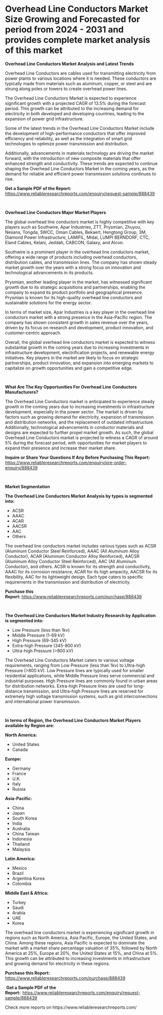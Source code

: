 <p><h1>Overhead Line Conductors Market Size Growing and Forecasted for period from 2024 - 2031 and provides complete market analysis of this market</h1></p><p><strong>Overhead Line Conductors Market Analysis and Latest Trends</strong></p>
<p><p>Overhead Line Conductors are cables used for transmitting electricity from power plants to various locations where it is needed. These conductors are typically made from materials such as aluminum, copper, or steel and are strung along poles or towers to create overhead power lines.</p><p>The Overhead Line Conductors Market is expected to experience significant growth with a projected CAGR of 13.5% during the forecast period. This growth can be attributed to the increasing demand for electricity in both developed and developing countries, leading to the expansion of power grid infrastructure.</p><p>Some of the latest trends in the Overhead Line Conductors Market include the development of high-performance conductors that offer improved efficiency and reliability, as well as the integration of smart grid technologies to optimize power transmission and distribution.</p><p>Additionally, advancements in materials technology are driving the market forward, with the introduction of new composite materials that offer enhanced strength and conductivity. These trends are expected to continue shaping the Overhead Line Conductors Market in the coming years, as the demand for reliable and efficient power transmission solutions continues to rise.</p></p>
<p><strong>Get a Sample PDF of the Report:&nbsp;</strong> <a href="https://www.reliableresearchreports.com/enquiry/request-sample/888439">https://www.reliableresearchreports.com/enquiry/request-sample/888439</a></p>
<p>&nbsp;</p>
<p><strong>Overhead Line Conductors Major Market Players</strong></p>
<p><p>The global overhead line conductors market is highly competitive with key players such as Southwire, Apar Industries, ZTT, Prysmian, Zhuyou, Nexans, Tongda, SWCC, Oman Cables, Bekaert, Hengtong Group, 3M, Diamond Power Infrastructure, LAMIFIL, Midal, LUMPI BERNDORF, CTC, Eland Cables, Kelani, Jeddah, CABCON, Galaxy, and Alcon.</p><p>Southwire is a prominent player in the overhead line conductors market, offering a wide range of products including overhead conductors, distribution cables, and transmission lines. The company has shown steady market growth over the years with a strong focus on innovation and technological advancements in its products.</p><p>Prysmian, another leading player in the market, has witnessed significant growth due to its strategic acquisitions and partnerships, enabling the company to expand its product portfolio and geographical presence. Prysmian is known for its high-quality overhead line conductors and sustainable solutions for the energy sector.</p><p>In terms of market size, Apar Industries is a key player in the overhead line conductors market with a strong presence in the Asia-Pacific region. The company has shown consistent growth in sales revenue over the years, driven by its focus on research and development, product innovation, and customer-centric approach.</p><p>Overall, the global overhead line conductors market is expected to witness substantial growth in the coming years due to increasing investments in infrastructure development, electrification projects, and renewable energy initiatives. Key players in the market are likely to focus on strategic partnerships, product innovation, and expansion into emerging markets to capitalize on growth opportunities and gain a competitive edge.</p></p>
<p>&nbsp;</p>
<p><strong>What Are The Key Opportunities For Overhead Line Conductors Manufacturers?</strong></p>
<p><p>The Overhead Line Conductors market is anticipated to experience steady growth in the coming years due to increasing investments in infrastructure development, especially in the power sector. The market is driven by factors such as growing demand for electricity, expansion of transmission and distribution networks, and the replacement of outdated infrastructure. Additionally, technological advancements in conductor materials and designs are expected to further propel market growth. As such, the global Overhead Line Conductors market is projected to witness a CAGR of around 5% during the forecast period, with opportunities for market players to expand their presence and increase their market share.</p></p>
<p><strong>Inquire or Share Your Questions If Any Before Purchasing This Report:</strong> <a href="https://www.reliableresearchreports.com/enquiry/pre-order-enquiry/888439">https://www.reliableresearchreports.com/enquiry/pre-order-enquiry/888439</a></p>
<p>&nbsp;</p>
<p><strong>Market Segmentation</strong></p>
<p><strong>The Overhead Line Conductors Market Analysis by types is segmented into:</strong></p>
<p><ul><li>ACSR</li><li>AAAC</li><li>ACAR</li><li>AACSR</li><li>AAC</li><li>Others</li></ul></p>
<p><p>The overhead line conductors market includes various types such as ACSR (Aluminum Conductor Steel Reinforced), AAAC (All Aluminum Alloy Conductor), ACAR (Aluminum Conductor Alloy Reinforced), AACSR (Aluminum Alloy Conductor Steel Reinforced), AAC (All Aluminum Conductor), and others. ACSR is known for its strength and conductivity, AAAC for its corrosion resistance, ACAR for its high ampacity, AACSR for its flexibility, AAC for its lightweight design. Each type caters to specific requirements in the transmission and distribution of electricity.</p></p>
<p><strong>Purchase this Report:&nbsp;</strong><a href="https://www.reliableresearchreports.com/purchase/888439">https://www.reliableresearchreports.com/purchase/888439</a></p>
<p>&nbsp;</p>
<p><strong>The Overhead Line Conductors Market Industry Research by Application is segmented into:</strong></p>
<p><ul><li>Low Pressure (less than 1kv)</li><li>Middle Pressure (1-69 kV)</li><li>High Pressure (69-345 kV)</li><li>Extra-high Pressure (345-800 kV)</li><li>Ultra-high Pressure (>800 kV)</li></ul></p>
<p><p>The Overhead Line Conductors Market caters to various voltage requirements, ranging from Low Pressure (less than 1kv) to Ultra-high Pressure (>800 kV). Low Pressure lines are typically used for smaller residential applications, while Middle Pressure lines serve commercial and industrial purposes. High Pressure lines are commonly found in urban areas for distribution networks. Extra-high Pressure lines are used for long-distance transmission, and Ultra-high Pressure lines are reserved for extremely high voltage transmission systems, such as grid interconnections and international power transmission.</p></p>
<p>&nbsp;</p>
<p><strong>In terms of Region, the Overhead Line Conductors Market Players available by Region are:</strong></p>
<p>
    <p> <strong> North America: </strong>
        <ul>
            <li>United States</li>
            <li>Canada</li>
        </ul>
        </p> 
    <p> <strong> Europe: </strong>
        <ul>
            <li>Germany</li>
            <li>France</li>
            <li>U.K.</li>
            <li>Italy</li>
            <li>Russia</li>
        </ul>
        </p> 
    <p> <strong> Asia-Pacific: </strong>
        <ul>
            <li>China</li>
            <li>Japan</li>
            <li>South Korea</li>
            <li>India</li>
            <li>Australia</li>
            <li>China Taiwan</li>
            <li>Indonesia</li>
            <li>Thailand</li>
            <li>Malaysia</li>
        </ul>
        </p> 
    <p> <strong> Latin America: </strong>
        <ul>
            <li>Mexico</li>
            <li>Brazil</li>
            <li>Argentina Korea</li>
            <li>Colombia</li>
        </ul>
        </p> 
    <p> <strong> Middle East & Africa: </strong>
        <ul>
            <li>Turkey</li>
            <li>Saudi</li>
            <li>Arabia</li>
            <li>UAE</li>
            <li>Korea</li>
        </ul>
    </p>
    </p>
<p><p>The overhead line conductors market is experiencing significant growth in regions such as North America, Asia Pacific, Europe, the United States, and China. Among these regions, Asia Pacific is expected to dominate the market with a market share percentage valuation of 35%, followed by North America at 25%, Europe at 20%, the United States at 15%, and China at 5%. This growth can be attributed to increasing investments in infrastructure and growing demand for electricity in these regions.</p></p>
<p><strong>Purchase this Report: </strong><a href="https://www.reliableresearchreports.com/purchase/888439">https://www.reliableresearchreports.com/purchase/888439</a></p>
<p>&nbsp;<strong>Get a Sample PDF of the Report:&nbsp;&nbsp;</strong><a href="https://www.reliableresearchreports.com/enquiry/request-sample/888439">https://www.reliableresearchreports.com/enquiry/request-sample/888439</a></p>
<p><strong></strong></p>
<p>Check more reports on https://www.reliableresearchreports.com/</p>